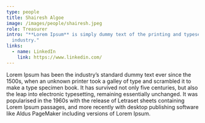 ```yaml
---
type: people
title: Shairesh Algoe
image: /images/people/shairesh.jpeg
role: Treasurer
intro: "**Lorem Ipsum** is simply dummy text of the printing and typesetting
  industry."
links:
  - name: LinkedIn
    link: https://www.linkedin.com/
---
```

Lorem Ipsum has been the industry’s standard dummy text ever since the 1500s, when an unknown printer took a galley of type and scrambled it to make a type specimen book. It has survived not only five centuries, but also the leap into electronic typesetting, remaining essentially unchanged. It was popularised in the 1960s with the release of Letraset sheets containing Lorem Ipsum passages, and more recently with desktop publishing software like Aldus PageMaker including versions of Lorem Ipsum.